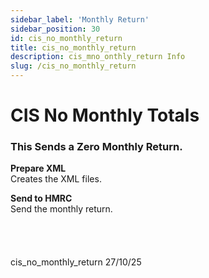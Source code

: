 ```yaml
---
sidebar_label: 'Monthly Return'
sidebar_position: 30 
id: cis_no_monthly_return
title: cis_no_monthly_return
description: cis_mno_onthly_return Info
slug: /cis_no_monthly_return
---
```


# CIS No Monthly Totals

### This Sends a Zero Monthly Return.

**Prepare XML**  
Creates the XML files.

**Send to HMRC**  
Send the monthly return.
<br/>
<br/>
<br/>
<br/>
<br/>
cis_no_monthly_return 27/10/25